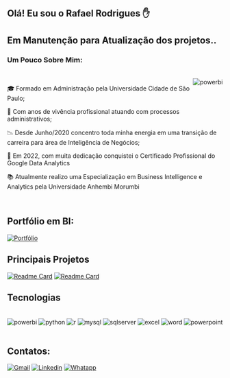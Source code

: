 ## Olá! Eu sou o Rafael Rodrigues ✋


## Em Manutenção para Atualização dos projetos..
    
### Um Pouco Sobre Mim:
<div style= "display: inline_block"><br/>
    <a href="https://www.coursera.org/account/accomplishments/professional-cert/QWHBGFRQF2LZ" >
        <img align="right" alt= powerbi src="https://images.credly.com/size/340x340/images/975f4562-83b7-4652-9cd8-4490a68441be/image.png" />
    </a>

🎓 Formado em Administração pela Universidade Cidade de São Paulo;

💼 Com anos de vivência profissional atuando com processos administrativos;

📉 Desde Junho/2020 concentro toda minha energia em uma transição de carreira para área de Inteligência de Negócios;

🥇 Em 2022, com muita dedicação conquistei o Certificado Profissional do Google Data Analytics 

📚 Atualmente realizo uma Especialização em Business Intelligence e Analytics pela Universidade Anhembi Morumbi 

    
</div></br>



## Portfólio em BI:

[![Portfólio](https://img.shields.io/badge/MYPORTFÓLIO.PBI.COM-UP-yellow.svg)](https://app.powerbi.com/view?r=eyJrIjoiMDQ5OTM4YmMtNWY5ZC00NDY4LWEyMWUtYzNhZDk2NTg2Mjc5IiwidCI6ImU4YjA5ODRjLWNhMzItNDEyOC05YjM3LTVkNWE4MThjMzljNSJ9)

## Principais Projetos

[![Readme Card](https://github-readme-stats.vercel.app/api/pin/?username=roliveira-9&theme=calm_pink&repo=projeto_covid19)](https://github.com/roliveira-9/projeto_covid19)
[![Readme Card](https://github-readme-stats.vercel.app/api/pin/?username=roliveira-9&theme=calm_pink&repo=analise_integrada)](https://github.com/roliveira-9/analise_integrada)

## Tecnologias

<div style= "display: inline_block"><br/>
    <img align="center" alt= powerbi src="https://img.shields.io/badge/PowerBI-14354C?style=for-the-badge&logo=Power%20BI&logoColor=white" />
    <img align="center" alt= python src="https://img.shields.io/badge/Python-14354C?style=for-the-badge&logo=python&logoColor=white" />
    <img align="center" alt= r src="https://img.shields.io/badge/R-14354C?style=for-the-badge&logo=r&logoColor=white" />
    <img align="center" alt= mysql src="https://img.shields.io/badge/MySQL-14354C?style=for-the-badge&logo=mysql&logoColor=white" />
    <img align="center" alt= sqlserver src="https://img.shields.io/badge/SQL%20Server-14354C?style=for-the-badge&logo=microsoft%20sql%20server&logoColor=white" />
    <img align="center" alt= excel src="https://img.shields.io/badge/Excel-14354C?style=for-the-badge&logo=microsoft-excel&logoColor=white" />
    <img align="center" alt= word 
    <img align="center" alt= figma src="https://img.shields.io/badge/Figma-14354C?style=for-the-badge&logo=figma&logoColor=white" />
    <img align="center" alt= powerpoint src="https://img.shields.io/badge/PowerPoint-14354C?style=for-the-badge&logo=microsoft-powerpoint&logoColor=white" />
    
    
</div></br>

## Contatos:

[![Gmail](https://img.shields.io/badge/Gmail-14354C?style=for-the-badge&logo=gmail&logoColor=white)](mailto:roliveira06r@gmail.com)
[![Linkedin](https://img.shields.io/badge/LinkedIn-14354C?style=for-the-badge&logo=linkedin&logoColor=white)](https://linkedin.com/in/rafaelroliveira)
[![Whatapp](https://img.shields.io/badge/WhatsApp-14354C?style=for-the-badge&logo=whatsapp&logoColor=white)](https://wa.me/5511915857778)




